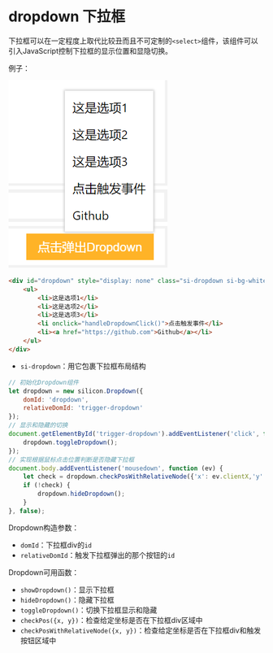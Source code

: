 # dropdown 下拉框

下拉框可以在一定程度上取代比较丑而且不可定制的`<select>`组件，该组件可以引入JavaScript控制下拉框的显示位置和显隐切换。

例子：

![](res/3.png)

```html
<div id="dropdown" style="display: none" class="si-dropdown si-bg-white si-fg-black">
    <ul>
        <li>这是选项1</li>
        <li>这是选项2</li>
        <li>这是选项3</li>
        <li onclick="handleDropdownClick()">点击触发事件</li>
        <li><a href="https://github.com">Github</a></li>
    </ul>
</div>
```

* `si-dropdown`：用它包裹下拉框布局结构

```javascript
// 初始化Dropdown组件
let dropdown = new silicon.Dropdown({
    domId: 'dropdown',
    relativeDomId: 'trigger-dropdown'
});
// 显示和隐藏的切换
document.getElementById('trigger-dropdown').addEventListener('click', function () {
    dropdown.toggleDropdown();
});
// 实现根据鼠标点击位置判断是否隐藏下拉框
document.body.addEventListener('mousedown', function (ev) {
    let check = dropdown.checkPosWithRelativeNode({'x': ev.clientX,'y': ev.clientY});
    if (!check) {
        dropdown.hideDropdown();
    }
}, false);
```

Dropdown构造参数：

* `domId`：下拉框div的`id`
* `relativeDomId`：触发下拉框弹出的那个按钮的`id`

Dropdown可用函数：

* `showDropdown()`：显示下拉框
* `hideDropdown()`：隐藏下拉框
* `toggleDropdown()`：切换下拉框显示和隐藏
* `checkPos({x, y})`：检查给定坐标是否在下拉框div区域中
* `checkPosWithRelativeNode({x, y})`：检查给定坐标是否在下拉框div和触发按钮区域中
